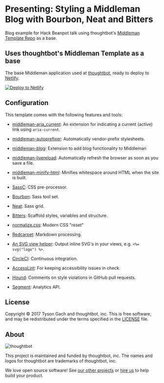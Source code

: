 # Presenting: Styling a Middleman Blog with Bourbon, Neat and Bitters

Blog example for Hack Beanpot talk using thoughtbot's [Middleman Template Repo] as a base.

  [Middleman Template Repo]: https://github.com/thoughtbot/middleman-template

## Uses thoughtbot's Middleman Template as a base

The base Middleman application used at [thoughtbot], ready to deploy
to [Netlify].

[![Deploy to Netlify](https://www.netlify.com/img/deploy/button.svg)](https://app.netlify.com/start/deploy?repository=https://github.com/thoughtbot/middleman-template)

  [thoughtbot]: https://thoughtbot.com/
  [Netlify]: https://www.netlify.com/

## Configuration

This template comes with the following features and tools:

- [middleman-aria_current]: An extension for indicating a current (active) link
  using `aria-current`.
- [middleman-autoprefixer]: Automatically vendor-prefix stylesheets.
- [middleman-blog]: Extension to add blog functionality to Middleman
- [middleman-livereload]: Automatically refresh the browser as soon as you save
  a file.
- [middleman-minify-html]: Minifies whitespace around HTML when the site is
  built.
- [SassC]: CSS pre-processor.
- [Bourbon]: Sass tool set.
- [Neat]: Sass grid.
- [Bitters]: Scaffold styles, variables and structure.
- [normalize.css]: Modern CSS "reset"
- [Redcarpet]: Markdown processing.
- [An SVG view helper][svg]: Output inline SVG's in your views,
  e.g. `<%= svg("logo") %>`.
- [CircleCI]: Continuous integration.
- [AccessLint]: For keeping accessibility issues in check.
- [Hound]: Comments on style violations in GitHub pull requests.
- [Segment]: Analytics API.

  [middleman-aria_current]: https://github.com/thoughtbot/middleman-aria_current
  [middleman-autoprefixer]: https://github.com/middleman/middleman-autoprefixer
  [middleman-blog]: https://github.com/middleman/middleman-blog
  [middleman-livereload]: https://github.com/middleman/middleman-livereload
  [middleman-minify-html]: https://github.com/middleman/middleman-minify-html
  [SassC]: https://github.com/sass/sassc
  [Bourbon]: https://github.com/thoughtbot/bourbon
  [Neat]: https://github.com/thoughtbot/neat
  [Bitters]: https://github.com/thoughtbot/bitters
  [normalize.css]: https://github.com/necolas/normalize.css/
  [Redcarpet]: https://github.com/vmg/redcarpet
  [svg]: https://github.com/thoughtbot/middleman-template/blob/master/helpers/application_helpers.rb#L18-L25
  [CircleCI]: https://circleci.com/
  [AccessLint]: https://accesslint.com/
  [Hound]: https://houndci.com/repos
  [Segment]: https://segment.com/

## License

Copyright © 2017 Tyson Gach and thoughtbot, inc. This is free software, and may
be redistributed under the terms specified in the [LICENSE] file.

  [license]: LICENSE.md

## About

![thoughtbot](http://presskit.thoughtbot.com/images/thoughtbot-logo-for-readmes.svg)

This project is maintained and funded by thoughtbot, inc. The names and logos
for thoughtbot are trademarks of thoughtbot, inc.

We love open source software! See [our other projects][community] or
[hire us][hire] to help build your product.

  [community]: https://thoughtbot.com/community?utm_source=github
  [hire]: https://thoughtbot.com/hire-us?utm_source=github
